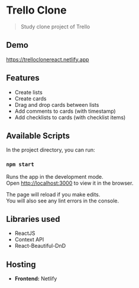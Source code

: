 # Trello Clone
> Study clone project of Trello

## Demo
https://trelloclonereact.netlify.app

## Features
* Create lists
* Create cards
* Drag and drop cards between lists
* Add comments to cards (with timestamp)
* Add checklists to cards (with checklist items)

## Available Scripts

In the project directory, you can run:

### `npm start`

Runs the app in the development mode.\
Open [http://localhost:3000](http://localhost:3000) to view it in the browser.

The page will reload if you make edits.\
You will also see any lint errors in the console.

## Libraries used
* ReactJS
* Context API
* React-Beautiful-DnD

## Hosting
* **Frontend:** Netlify

